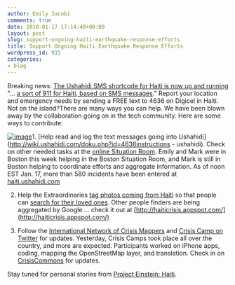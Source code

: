 ```yaml
---
author: Emily Jacobi
comments: true
date: 2010-01-17 17:14:48+00:00
layout: post
slug: support-ongoing-haiti-earthquake-response-efforts
title: Support Ongoing Haiti Earthquake Response Efforts
wordpress_id: 915
categories:
- blog
---
```


Breaking news: [The Ushahidi SMS shortcode for Haiti is now up and running](http://blog.ushahidi.com/index.php/2010/01/17/the-4636-sms-shortcode-for-reporting-in-haiti/) "... [a sort of 911 for Haiti, based on SMS messages](http://www.pbs.org/idealab/2010/01/apps-for-haiti-an-sms-911-a-people-finder-and-more-to-come017.html)." Report your location and emergency needs by sending a FREE text to 4636 on Digicel in Haiti.
Not on the island?There are many ways you can help. We have been blown away by the collaboration going on in the tech community. Here are some ways to contribute:

[![image](https://s3.amazonaws.com/digidem-www/wp-content/uploads/2010/01/Haiti-Ushahidi-Screenshot1-300x220.png)](http://209.240.147.83/wp-content/uploads/2010/01/Haiti-Ushahidi-Screenshot1.png)1. [Help read and log the text messages going into Ushahidi](http://wiki.ushahidi.com/doku.php?id=4636instructions - ushahidi). Check on other needed tasks at the [online Situation Room](http://sitroom.ushahididev.com/). Emily and Mark were in Boston this week helping in the Boston Situation Room, and Mark is still in Boston helping to coordinate efforts and aggregate information. As of noon EST Jan. 17, more than 580 incidents have been entered at [haiti.ushahidi.com](http://haiti.ushahidi.com/)

2. Help the Extraordinaries [tag photos coming from Haiti](http://app.beextra.org/mission/show/missionid/605/mode/do) so that people can [search for their loved ones](http://app.beextra.org/appflickr/haiti). Other people finders are being aggregated by Google ... check it out at [http://haiticrisis.appspot.com/](http://haiticrisis.appspot.com/)

3. Follow the [International Network of Crisis Mappers](http://www.CrisisMappers.net/) and [Crisis Camp on Twitter](http://twitter.com/crisiscamp) for updates. Yesterday, Crisis Camps took place all over the country, and more are expected. Participants worked on iPhone apps, coding, mapping the OpenStreetMap layer, and translation. Check in on [CrisisCommons](http://haiti.crisiscommons.org/) for updates.

Stay tuned for personal stories from [Project Einstein: Haiti](http://www.digital-democracy.org/2010/01/13/supporting-earthquake-relief-update-from-project-einstein-haiti/).
